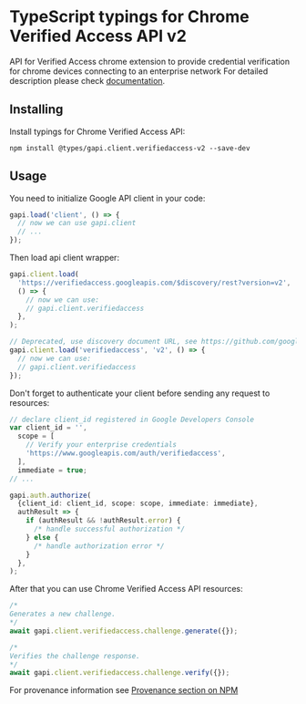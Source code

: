 # TypeScript typings for Chrome Verified Access API v2

API for Verified Access chrome extension to provide credential verification for chrome devices connecting to an enterprise network
For detailed description please check [documentation](https://developers.google.com/chrome/verified-access).

## Installing

Install typings for Chrome Verified Access API:

```
npm install @types/gapi.client.verifiedaccess-v2 --save-dev
```

## Usage

You need to initialize Google API client in your code:

```typescript
gapi.load('client', () => {
  // now we can use gapi.client
  // ...
});
```

Then load api client wrapper:

```typescript
gapi.client.load(
  'https://verifiedaccess.googleapis.com/$discovery/rest?version=v2',
  () => {
    // now we can use:
    // gapi.client.verifiedaccess
  },
);
```

```typescript
// Deprecated, use discovery document URL, see https://github.com/google/google-api-javascript-client/blob/master/docs/reference.md#----gapiclientloadname----version----callback--
gapi.client.load('verifiedaccess', 'v2', () => {
  // now we can use:
  // gapi.client.verifiedaccess
});
```

Don't forget to authenticate your client before sending any request to resources:

```typescript
// declare client_id registered in Google Developers Console
var client_id = '',
  scope = [
    // Verify your enterprise credentials
    'https://www.googleapis.com/auth/verifiedaccess',
  ],
  immediate = true;
// ...

gapi.auth.authorize(
  {client_id: client_id, scope: scope, immediate: immediate},
  authResult => {
    if (authResult && !authResult.error) {
      /* handle successful authorization */
    } else {
      /* handle authorization error */
    }
  },
);
```

After that you can use Chrome Verified Access API resources: <!-- TODO: make this work for multiple namespaces -->

```typescript
/*
Generates a new challenge.
*/
await gapi.client.verifiedaccess.challenge.generate({});

/*
Verifies the challenge response.
*/
await gapi.client.verifiedaccess.challenge.verify({});
```

For provenance information see [Provenance section on NPM](https://www.npmjs.com/package/@maxim_mazurok/gapi.client.verifiedaccess-v2#Provenance:~:text=none-,Provenance,-Built%20and%20signed)
